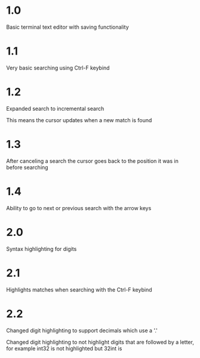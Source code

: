 # 1.0
Basic terminal text editor with saving functionality

# 1.1
Very basic searching using Ctrl-F keybind

# 1.2
Expanded search to incremental search

This means the cursor updates when a new match is found

# 1.3
After canceling a search the cursor goes back to the position it was in before searching

# 1.4
Ability to go to next or previous search with the arrow keys

# 2.0
Syntax highlighting for digits

# 2.1
Highlights matches when searching with the Ctrl-F keybind

# 2.2
Changed digit highlighting to support decimals which use a '.' 

Changed digit highlighting to not highlight digits that are followed by a letter, for example int32 is not highlighted but 32int is